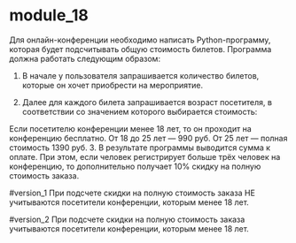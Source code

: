 # module_18

Для онлайн-конференции необходимо написать Python-программу, которая будет подсчитывать общую стоимость билетов. Программа должна работать следующим образом:

1. В начале у пользователя запрашивается количество билетов, которые он хочет приобрести на мероприятие.

2. Далее для каждого билета запрашивается возраст посетителя, в соответствии со значением которого выбирается стоимость:

Если посетителю конференции менее 18 лет, то он проходит на конференцию бесплатно.
От 18 до 25 лет — 990 руб.
От 25 лет — полная стоимость 1390 руб.
3. В результате программы выводится сумма к оплате. При этом, если человек регистрирует больше трёх человек на конференцию, то дополнительно получает 10% скидку на полную стоимость заказа.

#version_1 
При подсчете скидки на полную стоимость заказа НЕ учитываются посетители конференции, которым менее 18 лет.

#version_2 
При подсчете скидки на полную стоимость заказа учитываются посетители конференции, которым менее 18 лет.